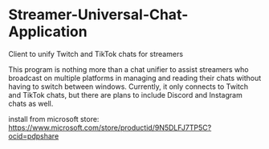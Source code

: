 # Streamer-Universal-Chat-Application
Client to unify Twitch and TikTok chats for streamers

This program is nothing more than a chat unifier to assist streamers who broadcast on multiple platforms in managing and reading their chats without having to switch between windows.
Currently, it only connects to Twitch and TikTok chats, but there are plans to include Discord and Instagram chats as well.

install from microsoft store: https://www.microsoft.com/store/productid/9N5DLFJ7TP5C?ocid=pdpshare

<script type="module" src="https://get.microsoft.com/badge/ms-store-badge.bundled.js"></script>
<ms-store-badge
	productid="9N5DLFJ7TP5C"
	window-mode="full"
	theme="dark"
	language="en-us"
	animation="on">
</ms-store-badge>
